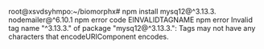 root@xsvdsyhmpo:~/biomorphx# npm install mysq12@^3.13.3. nodemailer@^6.10.1
npm error code EINVALIDTAGNAME
npm error Invalid tag name "^3.13.3." of package "mysq12@^3.13.3.": Tags may not have any characters that encodeURIComponent encodes.

